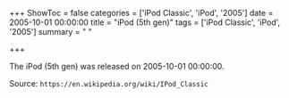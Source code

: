 +++
ShowToc = false
categories = ['iPod Classic', 'iPod', '2005']
date = 2005-10-01 00:00:00
title = "iPod (5th gen)"
tags = ['iPod Classic', 'iPod', '2005']
summary = " "

+++

The iPod (5th gen) was released on 2005-10-01 00:00:00.

Source: `https://en.wikipedia.org/wiki/IPod_Classic`


